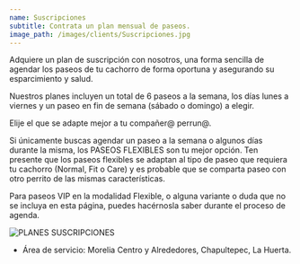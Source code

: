 ```yaml
---
name: Suscripciones
subtitle: Contrata un plan mensual de paseos.
image_path: /images/clients/Suscripciones.jpg
---
```

Adquiere un plan de suscripción con nosotros, una forma sencilla de agendar los paseos de tu cachorro de forma oportuna y asegurando su esparcimiento y salud.

Nuestros planes incluyen un total de 6 paseos a la semana, los días lunes a viernes y un paseo en fin de semana (sábado o domingo) a elegir.

Elije el que se adapte mejor a tu compañer@ perrun@.

Si únicamente buscas agendar un paseo a la semana o algunos días durante la misma, los PASEOS FLEXIBLES son tu mejor opción. Ten presente que los paseos flexibles se adaptan al tipo de paseo que requiera tu cachorro (Normal, Fit o Care) y es probable que se comparta paseo con otro perrito de las mismas características.

Para paseos VIP en la modalidad Flexible, o alguna variante o duda que no se incluya en esta página, puedes hacérnosla saber durante el proceso de agenda.


![PLANES SUSCRIPCIONES](https://user-images.githubusercontent.com/95257716/166170962-e8154070-cdbd-4225-a20e-64c30add437b.jpg)


* Área de servicio: 
Morelia Centro y Alrededores, Chapultepec, La Huerta.
